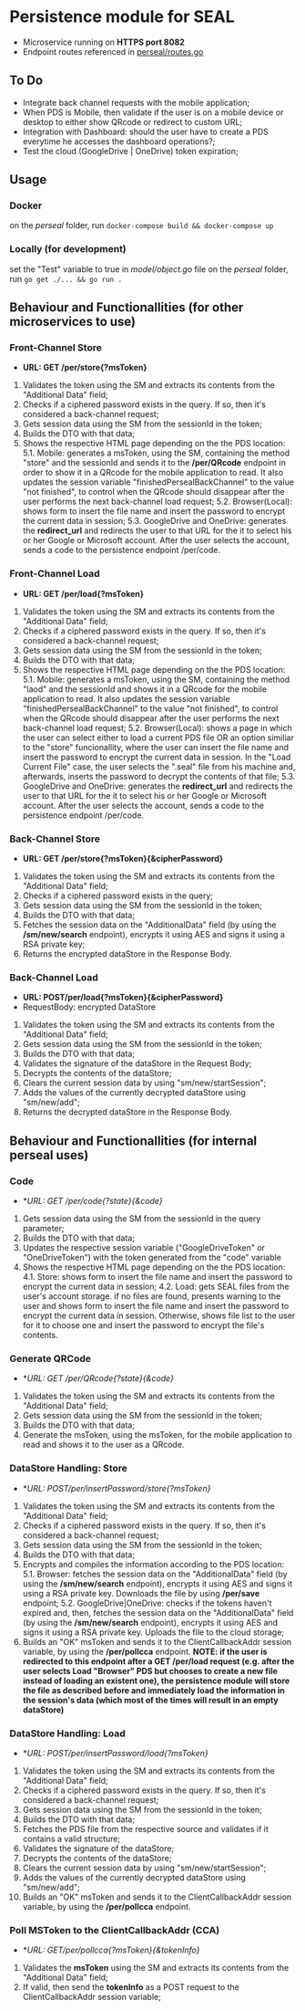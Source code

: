 # Persistence module for SEAL
* Microservice running on **HTTPS port 8082**
* Endpoint routes referenced in [perseal/routes.go](perseal/routes.go)

## To Do
* Integrate back channel requests with the mobile application;
* When PDS is Mobile, then validate if the user is on a mobile device or desktop to either show QRcode or redirect to custom URL;
* Integration with Dashboard: should the user have to create a PDS everytime he accesses the dashboard operations?;
* Test the cloud (GoogleDrive | OneDrive) token expiration;

## Usage

### Docker
on the *perseal* folder, run  `docker-compose build && docker-compose up`

### Locally (for development)
set the "Test" variable to true in *model/object.go* file 
on the *perseal* folder, run `go get ./... && go run .`

## Behaviour and Functionallities (for other microservices to use)

### Front-Channel Store
* **URL: GET /per/store{?msToken}**

1. Validates the token using the SM and extracts its contents from the "Additional Data" field;
2. Checks if a ciphered password exists in the query. If so, then it's considered a back-channel request;
3. Gets session data using the SM from the sessionId in the token;
4. Builds the DTO with that data;
5. Shows the respective HTML page depending on the the PDS location:
    5.1.  Mobile: generates a msToken, using the SM, containing the method "store" and the sessionId and sends it to the **/per/QRcode** endpoint in order to show it in a QRcode for the mobile application to read. It also updates the session variable "finishedPersealBackChannel" to the value "not finished", to control when the QRcode should disappear after the user performs the next back-channel load request;
    5.2.  Browser(Local): shows form to insert the file name and insert the password to encrypt the current data in session;
    5.3.  GoogleDrive and OneDrive: generates the **redirect_url** and redirects the user to that URL for the it to select his or her Google or Microsoft account. After the user selects the account, sends a code to the persistence endpoint /per/code.

### Front-Channel Load
* **URL: GET /per/load{?msToken}**

1. Validates the token using the SM and extracts its contents from the "Additional Data" field;
2. Checks if a ciphered password exists in the query. If so, then it's considered a back-channel request;
3. Gets session data using the SM from the sessionId in the token;
4. Builds the DTO with that data;
5. Shows the respective HTML page depending on the the PDS location:
    5.1.  Mobile: generates a msToken, using the SM, containing the method "laod" and the sessionId and shows it in a QRcode for the mobile application to read. It also updates the session variable "finishedPersealBackChannel" to the value "not finished", to control when the QRcode should disappear after the user performs the next back-channel load request;
    5.2.  Browser(Local): shows a page in which the user can select either to load a current PDS file OR an option similiar to the "store" funcionallity, where the user can insert the file name and insert the password to encrypt the current data in session. In the "Load Current File" case, the user selects the ".seal" file from his machine and, afterwards, inserts the password to decrypt the contents of that file;
    5.3.  GoogleDrive and OneDrive: generates the **redirect_url** and redirects the user to that URL for the it to select his or her Google or Microsoft account. After the user selects the account, sends a code to the persistence endpoint /per/code.
    
### Back-Channel Store
* **URL: GET /per/store{?msToken}{&cipherPassword}**

1. Validates the token using the SM and extracts its contents from the "Additional Data" field;
2. Checks if a ciphered password exists in the query;
3. Gets session data using the SM from the sessionId in the token;
4. Builds the DTO with that data;
5. Fetches the session data on the "AdditionalData" field (by using the **/sm/new/search** endpoint), encrypts it using AES and signs it using a RSA private key;
6. Returns the encrypted dataStore in the Response Body.

### Back-Channel Load
* **URL: POST/per/load{?msToken}{&cipherPassword}**
* RequestBody: encrypted DataStore

1. Validates the token using the SM and extracts its contents from the "Additional Data" field;
2. Gets session data using the SM from the sessionId in the token;
3. Builds the DTO with that data;
4. Validates the signature of the dataStore in the Request Body;
5. Decrypts the contents of the dataStore;
6. Clears the current session data by using "sm/new/startSession";
7. Adds the values of the currently decrypted dataStore using "sm/new/add";
8. Returns the decrypted dataStore in the Response Body.

## Behaviour and Functionallities (for internal perseal uses)

### Code
* **URL: GET /per/code{?state}{&code}*

1. Gets session data using the SM from the sessionId in the query parameter;
2. Builds the DTO with that data;
3. Updates the respective session variable ("GoogleDriveToken" or "OneDriveToken") with the token generated from the "code" variable
4. Shows the respective HTML page depending on the the PDS location:
    4.1.  Store:  shows form to insert the file name and insert the password to encrypt the current data in session;
    4.2.  Load:  gets SEAL files from the user's account storage. if no files are found, presents warning to the user and shows form to insert the file name and insert the password to encrypt the current data in session. Otherwise, shows file list to the user for it to choose one and insert the password to encrypt the file's contents.
 
### Generate QRCode
* **URL: GET /per/QRcode{?state}{&code}*

1. Validates the token using the SM and extracts its contents from the "Additional Data" field;
2. Gets session data using the SM from the sessionId in the token;
3. Builds the DTO with that data;
4. Generate the msToken, using the msToken, for the mobile application to read and shows it to the user as a QRcode.

### DataStore Handling: Store
* **URL: POST/per/insertPassword/store{?msToken}*

1. Validates the token using the SM and extracts its contents from the "Additional Data" field;
2. Checks if a ciphered password exists in the query. If so, then it's considered a back-channel request;
3. Gets session data using the SM from the sessionId in the token;
4. Builds the DTO with that data;
5. Encrypts and compiles the information according to the PDS location:
    5.1. Browser: fetches the session data on the "AdditionalData" field (by using the **/sm/new/search** endpoint), encrypts it using AES and signs it using a RSA private key. Downloads the file by using **/per/save** endpoint;
    5.2. GoogleDrive|OneDrive: checks if the tokens haven't expired and, then, fetches the session data on the "AdditionalData" field (by using the **/sm/new/search** endpoint), encrypts it using AES and signs it using a RSA private key. Uploads the file to the cloud storage;
6. Builds an "OK" msToken and sends it to the ClientCallbackAddr session variable, by using the **/per/pollcca** endpoint.
**NOTE: if the user is redirected to this endpoint after a GET /per/load request (e.g. after the user selects Load "Browser" PDS but chooses to create a new file instead of loading an existent one), the persistence module will store the file as described before and immediately load the information in the session's data (which most of the times will result in an empty dataStore)**

### DataStore Handling: Load
* **URL: POST/per/insertPassword/load{?msToken}*

1. Validates the token using the SM and extracts its contents from the "Additional Data" field;
2. Checks if a ciphered password exists in the query. If so, then it's considered a back-channel request;
3. Gets session data using the SM from the sessionId in the token;
4. Builds the DTO with that data;
5. Fetches the PDS file from the respective source and validates if it contains a valid structure;
6. Validates the signature of the dataStore;
7. Decrypts the contents of the dataStore;
8. Clears the current session data by using "sm/new/startSession";
9. Adds the values of the currently decrypted dataStore using "sm/new/add";
10.  Builds an "OK" msToken and sends it to the ClientCallbackAddr session variable, by using the **/per/pollcca** endpoint.

### Poll MSToken to the ClientCallbackAddr (CCA)
* **URL: GET/per/pollcca{?msToken}{&tokenInfo}*

1. Validates the **msToken** using the SM and extracts its contents from the "Additional Data" field;
2. If valid, then send the **tokenInfo** as a POST request to the ClientCallbackAddr session variable;



